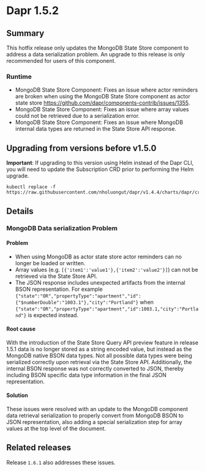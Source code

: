  
# Dapr 1.5.2

## Summary

This hotfix release only updates the MongoDB State Store component to address a data serialization problem. An upgrade to this release is only recommended for users of this component.

### Runtime
* MongoDB State Store Component: Fixes an issue where actor reminders are broken when using the MongoDB State Store component as actor state store https://github.com/dapr/components-contrib/issues/1355.
* MongoDB State Store Component: Fixes an issue where array values could not be retrieved due to a serialization error.
* MongoDB State Store Component: Fixes an issue where MongoDB internal data types are returned in the State Store API response.

## Upgrading from versions before v1.5.0

**Important**: If upgrading to this version using Helm instead of the Dapr CLI, you will need to update the Subscription CRD prior to performing the Helm upgrade.

```cli
kubectl replace -f https://raw.githubusercontent.com/nholuongut/dapr/v1.4.4/charts/dapr/crds/subscription.yaml
```
## Details

### MongoDB Data serialization Problem

#### Problem

- When using MongoDB as actor state store actor reminders can no longer be loaded or written.
- Array values (e.g. `[{'item1':'value1'},{'item2':'value2'}]`) can not be retrieved via the State Store API.
- The JSON response includes unexpected artifacts from the internal BSON representation. For example `{"state":"OR","propertyType":"apartment","id":{"$numberDouble":"1003.1"},"city":"Portland"}` when `{"state":"OR","propertyType":"apartment","id":1003.1,"city":"Portland"}` is expected instead. 

#### Root cause

With the introduction of the State Store Query API preview feature in release 1.5.1 data is no longer stored as a string encoded value, but instead as the MongoDB native BSON data types. Not all possible data types were being serialized correctly upon retrieval via the State Store API. Additionally, the internal BSON response was not correctly converted to JSON, thereby including BSON specific data type information in the final JSON representation.

#### Solution

These issues were resolved with an update to the MongoDB component data retrieval serialization to properly convert from MongoDB BSON to JSON representation, also adding a special serialization step for array values at the top level of the document.

## Related releases

Release `1.6.1` also addresses these issues.
